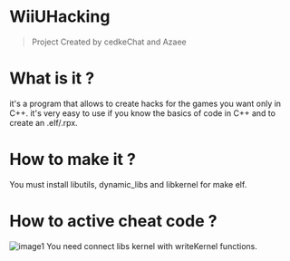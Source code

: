# WiiUHacking
> Project Created by cedkeChat and Azaee

# What is it ?
it's a program that allows to create hacks for the games you want only in C++.
it's very easy to use if you know the basics of code in C++ and to create an .elf/.rpx.

# How to make it ?
You must install libutils, dynamic_libs and libkernel for make elf.

# How to active cheat code ?
![image1](https://i.imgur.com/OkdiZVG.png)
You need connect libs kernel with writeKernel functions.
